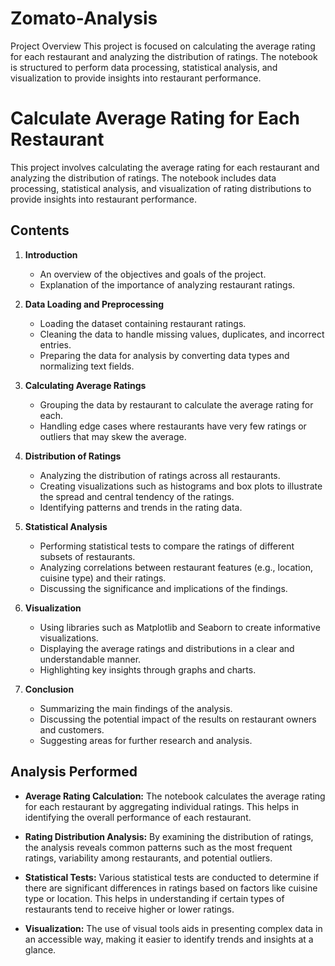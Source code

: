 # Zomato-Analysis
Project Overview This project is focused on calculating the average rating for each restaurant and analyzing the distribution of ratings. The notebook is structured to perform data processing, statistical analysis, and visualization to provide insights into restaurant performance.

# Calculate Average Rating for Each Restaurant

This project involves calculating the average rating for each restaurant and analyzing the distribution of ratings. The notebook includes data processing, statistical analysis, and visualization of rating distributions to provide insights into restaurant performance.

## Contents

1. **Introduction**
   - An overview of the objectives and goals of the project.
   - Explanation of the importance of analyzing restaurant ratings.

2. **Data Loading and Preprocessing**
   - Loading the dataset containing restaurant ratings.
   - Cleaning the data to handle missing values, duplicates, and incorrect entries.
   - Preparing the data for analysis by converting data types and normalizing text fields.

3. **Calculating Average Ratings**
   - Grouping the data by restaurant to calculate the average rating for each.
   - Handling edge cases where restaurants have very few ratings or outliers that may skew the average.

4. **Distribution of Ratings**
   - Analyzing the distribution of ratings across all restaurants.
   - Creating visualizations such as histograms and box plots to illustrate the spread and central tendency of the ratings.
   - Identifying patterns and trends in the rating data.

5. **Statistical Analysis**
   - Performing statistical tests to compare the ratings of different subsets of restaurants.
   - Analyzing correlations between restaurant features (e.g., location, cuisine type) and their ratings.
   - Discussing the significance and implications of the findings.

6. **Visualization**
   - Using libraries such as Matplotlib and Seaborn to create informative visualizations.
   - Displaying the average ratings and distributions in a clear and understandable manner.
   - Highlighting key insights through graphs and charts.

7. **Conclusion**
   - Summarizing the main findings of the analysis.
   - Discussing the potential impact of the results on restaurant owners and customers.
   - Suggesting areas for further research and analysis.

## Analysis Performed

- **Average Rating Calculation:** The notebook calculates the average rating for each restaurant by aggregating individual ratings. This helps in identifying the overall performance of each restaurant.
  
- **Rating Distribution Analysis:** By examining the distribution of ratings, the analysis reveals common patterns such as the most frequent ratings, variability among restaurants, and potential outliers.
  
- **Statistical Tests:** Various statistical tests are conducted to determine if there are significant differences in ratings based on factors like cuisine type or location. This helps in understanding if certain types of restaurants tend to receive higher or lower ratings.
  
- **Visualization:** The use of visual tools aids in presenting complex data in an accessible way, making it easier to identify trends and insights at a glance.
